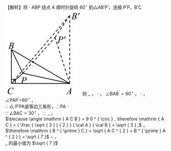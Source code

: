 【解析】将 $\cdot$ ABP 绕点 A 顺时针旋转 $6 0 ^ { \circ }$ 到△AB′P′，连接 P′P，B′C
![](<../../qs_image_DB/专题2-2_费马点与加权费马点详细总结（解析版）/11c82576539b4fab46f2fc030a3ca8cf7a866dd2adff37e827ec429b2b223029.jpg>)
则 $\_$ ， $\cdot$ ， $\angle \mathrm { B A B ^ { \prime } } { = } 6 0 ^ { \circ }$ ， $\cdot$ ， $\angle \mathrm { P A P ^ { \prime } { = } } 6 0 ^ { \circ }$ ，  
∴ $\triangle$ P′PA是等边三角形，∴PA $\cdot$   
∵ $\angle \mathrm { B A C } = 3 0 ^ { \circ }$ ，∴ $\_$ ，  
$\because \angle \mathrm { A C B } = 9 0 ^ { \circ } , \therefore \mathrm { A C } = { \frac { \sqrt { 3 } } { 2 } } { \cal A } { \cal B } = \sqrt { 3 } ,$ ，  
$\therefore \mathrm { B ^ { \prime } C } = \sqrt { A C ^ { 2 } + B ^ { \prime } A ^ { 2 } } = \sqrt { 7 }$ $-$ ，  
$\_$ 的最小值为 $\sqrt { 7 }$
